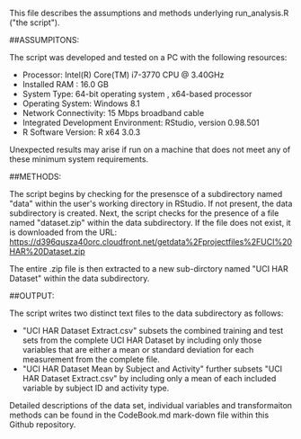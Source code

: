 This file describes the assumptions and methods underlying run_analysis.R ("the script").

##ASSUMPITONS:

The script was developed and tested on a PC with the following resources:

* Processor: Intel(R) Core(TM) i7-3770 CPU @ 3.40GHz
* Installed RAM : 16.0 GB
* System Type: 64-bit operating system , x64-based processor
* Operating System: Windows 8.1
* Network Connectivity: 15 Mbps broadband cable
* Integrated Development Environment: RStudio, version 0.98.501
* R Software Version: R x64 3.0.3

Unexpected results may arise if run on a machine that does not meet any of these minimum system requirements.

##METHODS:

The script begins by checking for the presensce of a subdirectory named "data" within the user's working directory in RStudio. If not present, the data subdirectory is created.  Next, the script checks for the presence of a file named "dataset.zip" within the data subdirectory.  If the file does not exist, it is downloaded from the URL: 
https://d396qusza40orc.cloudfront.net/getdata%2Fprojectfiles%2FUCI%20HAR%20Dataset.zip

The entire .zip file is then extracted to a new sub-dirctory named "UCI HAR Dataset" within the data subdirectory.  

##OUTPUT:

The script writes two distinct text files to the data subdirectory as follows:

* "UCI HAR Dataset Extract.csv" subsets the combined training and test sets from the complete UCI HAR Dataset by including only those variables that are either a mean or standard deviation for each measurement from the complete file.
* "UCI HAR Dataset Mean by Subject and Activity" further subsets "UCI HAR Dataset Extract.csv" by including only a mean of each included variable by subject ID and activity type.

Detailed descriptions of the data set, individual variables and transformaiton methods can be found in the CodeBook.md mark-down file within this Github repository.




